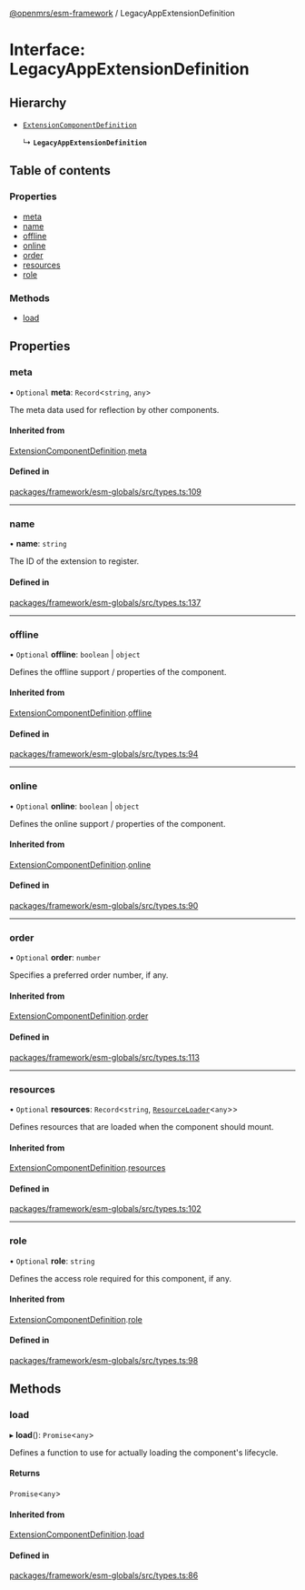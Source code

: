 [@openmrs/esm-framework](../API.md) / LegacyAppExtensionDefinition

# Interface: LegacyAppExtensionDefinition

## Hierarchy

- [`ExtensionComponentDefinition`](ExtensionComponentDefinition.md)

  ↳ **`LegacyAppExtensionDefinition`**

## Table of contents

### Properties

- [meta](LegacyAppExtensionDefinition.md#meta)
- [name](LegacyAppExtensionDefinition.md#name)
- [offline](LegacyAppExtensionDefinition.md#offline)
- [online](LegacyAppExtensionDefinition.md#online)
- [order](LegacyAppExtensionDefinition.md#order)
- [resources](LegacyAppExtensionDefinition.md#resources)
- [role](LegacyAppExtensionDefinition.md#role)

### Methods

- [load](LegacyAppExtensionDefinition.md#load)

## Properties

### meta

• `Optional` **meta**: `Record`<`string`, `any`\>

The meta data used for reflection by other components.

#### Inherited from

[ExtensionComponentDefinition](ExtensionComponentDefinition.md).[meta](ExtensionComponentDefinition.md#meta)

#### Defined in

[packages/framework/esm-globals/src/types.ts:109](https://github.com/openmrs/openmrs-esm-core/blob/master/packages/framework/esm-globals/src/types.ts#L109)

___

### name

• **name**: `string`

The ID of the extension to register.

#### Defined in

[packages/framework/esm-globals/src/types.ts:137](https://github.com/openmrs/openmrs-esm-core/blob/master/packages/framework/esm-globals/src/types.ts#L137)

___

### offline

• `Optional` **offline**: `boolean` \| `object`

Defines the offline support / properties of the component.

#### Inherited from

[ExtensionComponentDefinition](ExtensionComponentDefinition.md).[offline](ExtensionComponentDefinition.md#offline)

#### Defined in

[packages/framework/esm-globals/src/types.ts:94](https://github.com/openmrs/openmrs-esm-core/blob/master/packages/framework/esm-globals/src/types.ts#L94)

___

### online

• `Optional` **online**: `boolean` \| `object`

Defines the online support / properties of the component.

#### Inherited from

[ExtensionComponentDefinition](ExtensionComponentDefinition.md).[online](ExtensionComponentDefinition.md#online)

#### Defined in

[packages/framework/esm-globals/src/types.ts:90](https://github.com/openmrs/openmrs-esm-core/blob/master/packages/framework/esm-globals/src/types.ts#L90)

___

### order

• `Optional` **order**: `number`

Specifies a preferred order number, if any.

#### Inherited from

[ExtensionComponentDefinition](ExtensionComponentDefinition.md).[order](ExtensionComponentDefinition.md#order)

#### Defined in

[packages/framework/esm-globals/src/types.ts:113](https://github.com/openmrs/openmrs-esm-core/blob/master/packages/framework/esm-globals/src/types.ts#L113)

___

### resources

• `Optional` **resources**: `Record`<`string`, [`ResourceLoader`](ResourceLoader.md)<`any`\>\>

Defines resources that are loaded when the component should mount.

#### Inherited from

[ExtensionComponentDefinition](ExtensionComponentDefinition.md).[resources](ExtensionComponentDefinition.md#resources)

#### Defined in

[packages/framework/esm-globals/src/types.ts:102](https://github.com/openmrs/openmrs-esm-core/blob/master/packages/framework/esm-globals/src/types.ts#L102)

___

### role

• `Optional` **role**: `string`

Defines the access role required for this component, if any.

#### Inherited from

[ExtensionComponentDefinition](ExtensionComponentDefinition.md).[role](ExtensionComponentDefinition.md#role)

#### Defined in

[packages/framework/esm-globals/src/types.ts:98](https://github.com/openmrs/openmrs-esm-core/blob/master/packages/framework/esm-globals/src/types.ts#L98)

## Methods

### load

▸ **load**(): `Promise`<`any`\>

Defines a function to use for actually loading the component's lifecycle.

#### Returns

`Promise`<`any`\>

#### Inherited from

[ExtensionComponentDefinition](ExtensionComponentDefinition.md).[load](ExtensionComponentDefinition.md#load)

#### Defined in

[packages/framework/esm-globals/src/types.ts:86](https://github.com/openmrs/openmrs-esm-core/blob/master/packages/framework/esm-globals/src/types.ts#L86)
